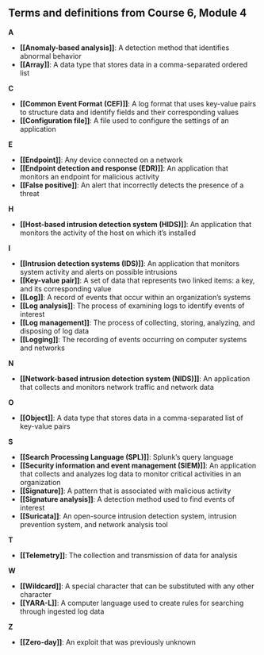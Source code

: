 ## **Terms and definitions from Course 6, Module 4**

**A**
- **[[Anomaly-based analysis]]**: A detection method that identifies abnormal behavior
- **[[Array]]**: A data type that stores data in a comma-separated ordered list

**C**
- **[[Common Event Format (CEF)]]**: A log format that uses key-value pairs to structure data and identify fields and their corresponding values
- **[[Configuration file]]**: A file used to configure the settings of an application

**E**
- **[[Endpoint]]**: Any device connected on a network
- **[[Endpoint detection and response (EDR)]]**: An application that monitors an endpoint for malicious activity
- **[[False positive]]**: An alert that incorrectly detects the presence of a threat

**H**
- **[[Host-based intrusion detection system (HIDS)]]**: An application that monitors the activity of the host on which it’s installed

**I**
- **[[Intrusion detection systems (IDS)]]**: An application that monitors system activity and alerts on possible intrusions
- **[[Key-value pair]]**: A set of data that represents two linked items: a key, and its corresponding value
- **[[Log]]**: A record of events that occur within an organization’s systems
- **[[Log analysis]]**: The process of examining logs to identify events of interest
- **[[Log management]]**: The process of collecting, storing, analyzing, and disposing of log data
- **[[Logging]]**: The recording of events occurring on computer systems and networks

**N**
- **[[Network-based intrusion detection system (NIDS)]]**: An application that collects and monitors network traffic and network data

**O**
- **[[Object]]**: A data type that stores data in a comma-separated list of key-value pairs

**S**
- **[[Search Processing Language (SPL)]]**: Splunk’s query language
- **[[Security information and event management (SIEM)]]**: An application that collects and analyzes log data to monitor critical activities in an organization
- **[[Signature]]**: A pattern that is associated with malicious activity
- **[[Signature analysis]]**: A detection method used to find events of interest
- **[[Suricata]]**: An open-source intrusion detection system, intrusion prevention system, and network analysis tool

**T**
- **[[Telemetry]]**: The collection and transmission of data for analysis

**W**
- **[[Wildcard]]**: A special character that can be substituted with any other character
- **[[YARA-L]]**: A computer language used to create rules for searching through ingested log data

**Z**
- **[[Zero-day]]**: An exploit that was previously unknown